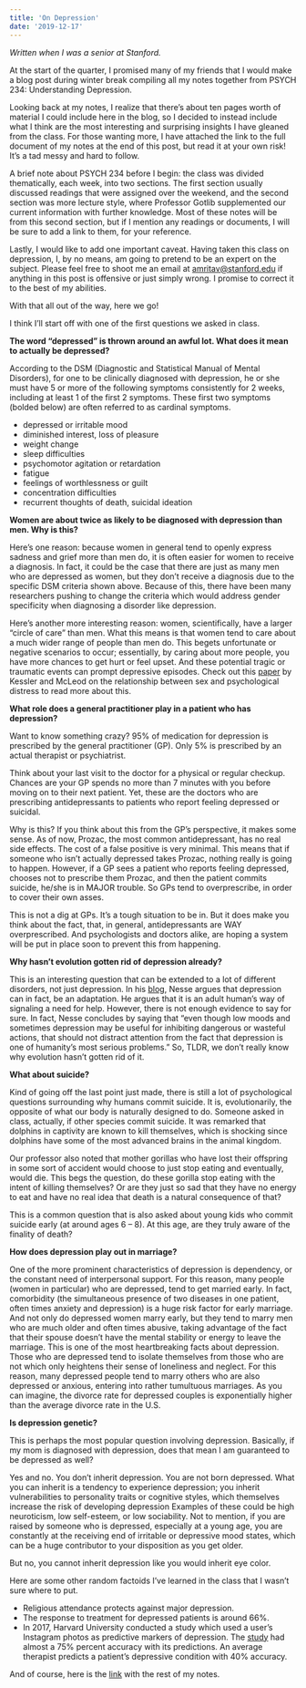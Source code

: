```yaml
---
title: 'On Depression'
date: '2019-12-17'
---
```

_Written when I was a senior at Stanford._

At the start of the quarter, I promised many of my friends that I would make a blog post during winter break compiling all my notes together from PSYCH 234: Understanding Depression.

Looking back at my notes, I realize that there’s about ten pages worth of material I could include here in the blog, so I decided to instead include what I think are the most interesting and surprising insights I have gleaned from the class. For those wanting more, I have attached the link to the full document of my notes at the end of this post, but read it at your own risk! It’s a tad messy and hard to follow.

A brief note about PSYCH 234 before I begin: the class was divided thematically, each week, into two sections. The first section usually discussed readings that were assigned over the weekend, and the second section was more lecture style, where Professor Gotlib supplemented our current information with further knowledge. Most of these notes will be from this second section, but if I mention any readings or documents, I will be sure to add a link to them, for your reference.

Lastly, I would like to add one important caveat. Having taken this class on depression, I, by no means, am going to pretend to be an expert on the subject. Please feel free to shoot me an email at amritav@stanford.edu if anything in this post is offensive or just simply wrong. I promise to correct it to the best of my abilities. 

With that all out of the way, here we go!

I think I’ll start off with one of the first questions we asked in class.

**The word “depressed” is thrown around an awful lot. What does it mean to actually be depressed?**

According to the DSM (Diagnostic and Statistical Manual of Mental Disorders), for one to be clinically diagnosed with depression, he or she must have 5 or more of the following symptoms consistently for 2 weeks, including at least 1 of the first 2 symptoms. These first two symptoms (bolded below) are often referred to as cardinal symptoms. 

- depressed or irritable mood
- diminished interest, loss of pleasure
- weight change
- sleep difficulties
- psychomotor agitation or retardation
- fatigue
- feelings of worthlessness or guilt
- concentration difficulties
- recurrent thoughts of death, suicidal ideation

**Women are about twice as likely to be diagnosed with depression than men. Why is this?**

Here’s one reason: because women in general tend to openly express sadness and grief more than men do, it is often easier for women to receive a diagnosis. In fact, it could be the case that there are just as many men who are depressed as women, but they don’t receive a diagnosis due to the specific DSM criteria shown above. Because of this, there have been many researchers pushing to change the criteria which would address gender specificity when diagnosing a disorder like depression. 

Here’s another more interesting reason: women, scientifically, have a larger “circle of care” than men. What this means is that women tend to care about a much wider range of people than men do. This begets unfortunate or negative scenarios to occur; essentially, by caring about more people, you have more chances to get hurt or feel upset. And these potential tragic or traumatic events can prompt depressive episodes. Check out this [paper](https://link.springer.com/chapter/10.1007/978-94-009-5115-0_25) by Kessler and McLeod on the relationship between sex and psychological distress to read more about this.

**What role does a general practitioner play in a patient who has depression?**

Want to know something crazy? 95% of medication for depression is prescribed by the general practitioner (GP). Only 5% is prescribed by an actual therapist or psychiatrist.

Think about your last visit to the doctor for a physical or regular checkup. Chances are your GP spends no more than 7 minutes with you before moving on to their next patient. Yet, these are the doctors who are prescribing antidepressants to patients who report feeling depressed or suicidal. 

Why is this? If you think about this from the GP’s perspective, it makes some sense. As of now, Prozac, the most common antidepressant, has no real side effects. The cost of a false positive is very minimal. This means that if someone who isn’t actually depressed takes Prozac, nothing really is going to happen. However, if a GP sees a patient who reports feeling depressed, chooses not to prescribe them Prozac, and then the patient commits suicide, he/she is in MAJOR trouble. So GPs tend to overprescribe, in order to cover their own asses.

This is not a dig at GPs. It’s a tough situation to be in. But it does make you think about the fact, that, in general, antidepressants are WAY overprescribed. And psychologists and doctors alike, are hoping a system will be put in place soon to prevent this from happening. 

**Why hasn’t evolution gotten rid of depression already?**

This is an interesting question that can be extended to a lot of different disorders, not just depression. In his [blog](https://www.randolphnesse.com/articles/depression), Nesse argues that depression can in fact, be an adaptation. He argues that it is an adult human’s way of signaling a need for help. However, there is not enough evidence to say for sure. In fact, Nesse concludes by saying that “even though low moods and sometimes depression may be useful for inhibiting dangerous or wasteful actions, that should not distract attention from the fact that depression is one of humanity’s most serious problems.” So, TLDR, we don’t really know why evolution hasn’t gotten rid of it. 

**What about suicide?**

Kind of going off the last point just made, there is still a lot of psychological questions surrounding why humans commit suicide. It is, evolutionarily, the opposite of what our body is naturally designed to do. Someone asked in class, actually, if other species commit suicide. It was remarked that dolphins in captivity are known to kill themselves, which is shocking since dolphins have some of the most advanced brains in the animal kingdom. 

Our professor also noted that mother gorillas who have lost their offspring in some sort of accident would choose to just stop eating and eventually, would die. This begs the question, do these gorilla stop eating with the intent of killing themselves? Or are they just so sad that they have no energy to eat and have no real idea that death is a natural consequence of that?

This is a common question that is also asked about young kids who commit suicide early (at around ages 6 – 8). At this age, are they truly aware of the finality of death? 

**How does depression play out in marriage?**

One of the more prominent characteristics of depression is dependency, or the constant need of interpersonal support. For this reason, many people (women in particular) who are depressed, tend to get married early. In fact, comorbidity (the simultaneous presence of two diseases in one patient, often times anxiety and depression) is a huge risk factor for early marriage. And not only do depressed women marry early, but they tend to marry men who are much older and often times abusive, taking advantage of the fact that their spouse doesn’t have the mental stability or energy to leave the marriage. This is one of the most heartbreaking facts about depression. Those who are depressed tend to isolate themselves from those who are not which only heightens their sense of loneliness and neglect. For this reason, many depressed people tend to marry others who are also depressed or anxious, entering into rather tumultuous marriages. As you can imagine, the divorce rate for depressed couples is exponentially higher than the average divorce rate in the U.S.

**Is depression genetic?**

This is perhaps the most popular question involving depression. Basically, if my mom is diagnosed with depression, does that mean I am guaranteed to be depressed as well? 

Yes and no. You don’t inherit depression. You are not born depressed. What you can inherit is a tendency to experience depression; you inherit vulnerabilities to personality traits or cognitive styles, which themselves increase the risk of developing depression Examples of these could be high neuroticism, low self-esteem, or low sociability. Not to mention, if you are raised by someone who is depressed, especially at a young age, you are constantly at the receiving end of irritable or depressive mood states, which can be a huge contributor to your disposition as you get older.

But no, you cannot inherit depression like you would inherit eye color. 

Here are some other random factoids I’ve learned in the class that I wasn’t sure where to put. 

- Religious attendance protects against major depression.
- The response to treatment for depressed patients is around 66%.
- In 2017, Harvard University conducted a study which used a user’s Instagram photos as predictive markers of depression. The [study](https://epjdatascience.springeropen.com/articles/10.1140/epjds/s13688-017-0110-z) had almost a 75% percent accuracy with its predictions. An average therapist predicts a patient’s depressive condition with 40% accuracy.

And of course, here is the [link](https://docs.google.com/document/d/1c5j4SiBgRVyDwJWp2-2jh493Fca7DPEk2l0xlcGjgjM/edit) with the rest of my notes. 